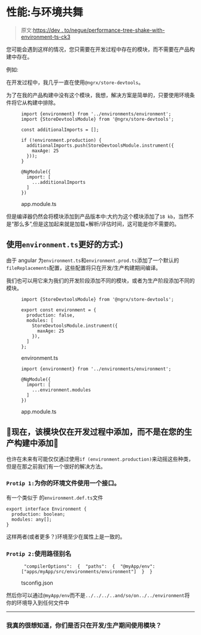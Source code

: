 # 性能:与环境共舞

> 原文:[https://dev . to/negue/performance-tree-shake-with-environment-ts-ck3](https://dev.to/negue/performance-tree-shake-with-environment-ts-ck3)

您可能会遇到这样的情况，您只需要在开发过程中存在的模块，而不需要在产品构建中存在。

例如:

在开发过程中，我几乎一直在使用`@ngrx/store-devtools`。

为了在我的产品构建中没有这个模块，我想，解决方案是简单的，只要使用环境条件将它从构建中排除。

<figure>

```
import {environment} from '../environments/environment';
import {StoreDevtoolsModule} from '@ngrx/store-devtools';

const additionalImports = [];

if (!environment.production) {
  additionalImports.push(StoreDevtoolsModule.instrument({
    maxAge: 25
  }));
}

@NgModule({
  import: [
    ...additionalImports
  ]
}) 
```

<figcaption>app.module.ts</figcaption>

</figure>

但是编译器仍然会将模块添加到产品版本中:大约为这个模块添加了`18 kb`，当然不是“那么多”,但是这加起来就是加载+解析/评估时间，这可能是你不需要的。

## [](#using-raw-environmentts-endraw-the-better-way-)使用`environment.ts`更好的方式:)

由于 angular 为`environment.ts`和`environment.prod.ts`添加了一个默认的`fileReplacements`配置，这些配置将只在开发/生产构建期间编译。

我们也可以用它来为我们的开发阶段添加不同的模块，或者为生产阶段添加不同的模块。

<figure>

```
import {StoreDevtoolsModule} from '@ngrx/store-devtools';

export const environment = {
  production: false,
  modules: [
    StoreDevtoolsModule.instrument({
      maxAge: 25
    }),
  ]
}; 
```

<figcaption>environment.ts</figcaption>

</figure>

<figure>

```
import {environment} from '../environments/environment';

@NgModule({
  import: [
    ...environment.modules
  ]
}) 
```

<figcaption>app.module.ts</figcaption>

</figure>

## [](#tada-now-that-module-is-only-added-during-development-and-not-in-your-production-build-tada)🎉现在，该模块仅在开发过程中添加，而不是在您的生产构建中添加🎉

也许在未来有可能仅仅通过使用`if (environment.production)`来动摇这些种类，但是在那之前我们有一个很好的解决方法。

### [](#-raw-protip-1-endraw-use-an-interface-for-your-environment-files)`Protip 1:`为你的环境文件使用一个接口。

有一个类似于
的`environment.def.ts`文件

```
export interface Environment {
  production: boolean;
  modules: any[];
} 
```

这样两者(或者更多？)环境至少在属性上是一致的。

### [](#-raw-protip-2-endraw-use-a-pathalias)`Protip 2:`使用路径别名

<figure>

```
 "compilerOptions":  {  "paths":  {  "@myApp/env":  ["apps/myApp/src/environments/environment"]  }  } 
```

<figcaption>tsconfig.json</figcaption>

</figure>

然后你可以通过`@myApp/env`而不是`../../../..and/so/on../../environment`将你的环境导入到任何文件中

* * *

### 我真的很想知道，你们是否只在开发/生产期间使用模块？